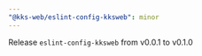 ```yaml
---
"@kks-web/eslint-config-kksweb": minor
---
```


Release `eslint-config-kksweb` from v0.0.1 to v0.1.0
